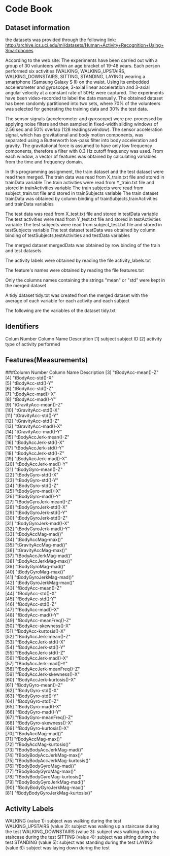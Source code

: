 # Code Book

## Dataset information

the datasets was provided through the following link:
http://archive.ics.uci.edu/ml/datasets/Human+Activity+Recognition+Using+Smartphones

According to the web site:
The experiments have been carried out with a group of 30 volunteers within an age bracket of 19-48 years. 
Each person performed six activities (WALKING, WALKING_UPSTAIRS, WALKING_DOWNSTAIRS, SITTING, STANDING, LAYING) 
wearing a smartphone (Samsung Galaxy S II) on the waist. Using its embedded accelerometer and gyroscope, 
3-axial linear acceleration and 3-axial angular velocity at a constant rate of 50Hz were captured. 
The experiments have been video-recorded to label the data manually. The obtained dataset has been randomly partitioned into two sets,
where 70% of the volunteers was selected for generating the training data and 30% the test data. 

The sensor signals (accelerometer and gyroscope) were pre-processed by applying noise filters and 
then sampled in fixed-width sliding windows of 2.56 sec and 50% overlap (128 readings/window). 
The sensor acceleration signal, which has gravitational and body motion components, 
was separated using a Butterworth low-pass filter into body acceleration and gravity. 
The gravitational force is assumed to have only low frequency components, therefore a filter with 0.3 Hz cutoff frequency was used. 
From each window, a vector of features was obtained by calculating variables from the time and frequency domain.

In this programming assignment, the train dataset and the test dataset were read then merged.
The train data was read from X_train.txt file and stored in trainData variable
The train activities were read from Y_train.txt file and stored in trainActivities variable
The train subjects were read from subject_train.txt file and stored in trainSubjects variable
The train dataset trainData was obtained by column binding of trainSubjects,trainActivities and trainData variables

The test data was read from X_test.txt file and stored in testData variable
The test activities were read from Y_test.txt file and stored in testActivities variable
The test subjects were read from subject_test.txt file and stored in testSubjects variable
The test dataset testData was obtained by column binding of testSubjects,testActivities and testData variables

The merged dataset mergedData was obtained by row binding of the train and test datasets

The activity labels were obtained by reading the file activity_labels.txt

The feature's names were obtained by reading the file features.txt

Only the columns names containing the strings "mean" or "std" were kept in the merged dataset

A tidy dataset tidy.txt was created from the merged dataset with the average of each variable for each activity and each subject

The following are the variables of the dataset tidy.txt

## Identifiers
Colum Number        Column Name       Description
[1]                 subject           subject ID
[2]                 activity          type of activity performed 

## Features(Measurements)
###Column Number         Column Name               Description
[3]                   "tBodyAcc-mean()-Z"               
[4]                   "tBodyAcc-std()-X"               
[5]                   "tBodyAcc-std()-Y"                
[6]                   "tBodyAcc-std()-Z"               
[7]                   "tBodyAcc-mad()-X"                
[8]                   "tBodyAcc-mad()-Y"               
[9]                   "tGravityAcc-mean()-Z"            
[10]                   "tGravityAcc-std()-X"            
[11]                   "tGravityAcc-std()-Y"             
[12]                  "tGravityAcc-std()-Z"            
[13]                  "tGravityAcc-mad()-X"             
[14]                  "tGravityAcc-mad()-Y"            
[15]                  "tBodyAccJerk-mean()-Z"           
[16]                  "tBodyAccJerk-std()-X"           
[17]                  "tBodyAccJerk-std()-Y"            
[18]                  "tBodyAccJerk-std()-Z"           
[19]                  "tBodyAccJerk-mad()-X"            
[20]                  "tBodyAccJerk-mad()-Y"           
[21]                  "tBodyGyro-mean()-Z"              
[22]                  "tBodyGyro-std()-X"              
[23]                  "tBodyGyro-std()-Y"               
[24]                  "tBodyGyro-std()-Z"              
[25]                  "tBodyGyro-mad()-X"               
[26]                  "tBodyGyro-mad()-Y"              
[27]                  "tBodyGyroJerk-mean()-Z"          
[28]                  "tBodyGyroJerk-std()-X"          
[29]                  "tBodyGyroJerk-std()-Y"           
[30]                  "tBodyGyroJerk-std()-Z"          
[31]                  "tBodyGyroJerk-mad()-X"           
[32]                  "tBodyGyroJerk-mad()-Y"          
[33]                  "tBodyAccMag-mad()"               
[34]                  "tBodyAccMag-max()"              
[35]                  "tGravityAccMag-mad()"            
[36]                  "tGravityAccMag-max()"           
[37]                  "tBodyAccJerkMag-mad()"           
[38]                  "tBodyAccJerkMag-max()"          
[39]                  "tBodyGyroMag-mad()"              
[40]                  "tBodyGyroMag-max()"             
[41]                  "tBodyGyroJerkMag-mad()"          
[42]                  "tBodyGyroJerkMag-max()"         
[43]                  "fBodyAcc-mean()-Z"               
[44]                  "fBodyAcc-std()-X"               
[45]                  "fBodyAcc-std()-Y"                
[46]                  "fBodyAcc-std()-Z"               
[47]                  "fBodyAcc-mad()-X"                
[48]                  "fBodyAcc-mad()-Y"               
[49]                  "fBodyAcc-meanFreq()-Z"           
[50]                  "fBodyAcc-skewness()-X"          
[51]                  "fBodyAcc-kurtosis()-X"           
[52]                  "fBodyAccJerk-mean()-Z"          
[53]                  "fBodyAccJerk-std()-X"            
[54]                  "fBodyAccJerk-std()-Y"           
[55]                  "fBodyAccJerk-std()-Z"            
[56]                  "fBodyAccJerk-mad()-X"           
[57]                  "fBodyAccJerk-mad()-Y"            
[58]                  "fBodyAccJerk-meanFreq()-Z"      
[59]                  "fBodyAccJerk-skewness()-X"       
[60]                  "fBodyAccJerk-kurtosis()-X"      
[61]                  "fBodyGyro-mean()-Z"              
[62]                  "fBodyGyro-std()-X"              
[63]                  "fBodyGyro-std()-Y"               
[64]                  "fBodyGyro-std()-Z"              
[65]                  "fBodyGyro-mad()-X"               
[66]                  "fBodyGyro-mad()-Y"              
[67]                  "fBodyGyro-meanFreq()-Z"          
[68]                  "fBodyGyro-skewness()-X"         
[69]                  "fBodyGyro-kurtosis()-X"         
[70]                  "fBodyAccMag-mad()"              
[71]                  "fBodyAccMag-max()"               
[72]                  "fBodyAccMag-kurtosis()"         
[73]                  "fBodyBodyAccJerkMag-mad()"       
[74]                  "fBodyBodyAccJerkMag-max()"      
[75]                  "fBodyBodyAccJerkMag-kurtosis()"  
[76]                  "fBodyBodyGyroMag-mad()"         
[77]                  "fBodyBodyGyroMag-max()"          
[78]                  "fBodyBodyGyroMag-kurtosis()"    
[79]                  "fBodyBodyGyroJerkMag-mad()"      
[90]                  "fBodyBodyGyroJerkMag-max()"     
[81]                  "fBodyBodyGyroJerkMag-kurtosis()"

## Activity Labels

WALKING (value 1): subject was walking during the test
WALKING_UPSTAIRS (value 2): subject was walking up a staircase during the test
WALKING_DOWNSTAIRS (value 3): subject was walking down a staircase during the test
SITTING (value 4): subject was sitting during the test
STANDING (value 5): subject was standing during the test
LAYING (value 6): subject was laying down during the test
